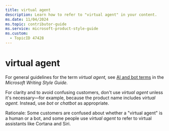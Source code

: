 ```yaml
---
title: virtual agent
description: Learn how to refer to "virtual agent" in your content.
ms.date: 11/04/2024
ms.topic: contributor-guide
ms.service: microsoft-product-style-guide
ms.custom:
  - TopicID 47428
---
```



# virtual agent

For general guidelines for the term *virtual agent,* see [AI and bot terms](/style-guide/a-z-word-list-term-collections/term-collections/ai-bot-terms) in the *Microsoft Writing Style Guide.*

For clarity and to avoid confusing customers, don't use *virtual agent* unless it's necessary—for example, because the product name includes *virtual agent.* Instead, use *bot* or *chatbot* as appropriate.

Rationale: Some customers are confused about whether a "virtual agent" is a human or a bot, and some people use *virtual agent* to refer to virtual assistants like Cortana and Siri.

